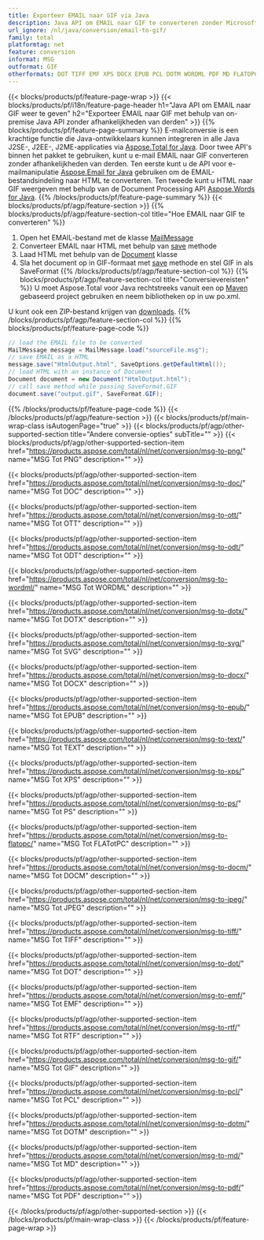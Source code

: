 ```yaml
---
title: Exporteer EMAIL naar GIF via Java
description: Java API om EMAIL naar GIF te converteren zonder Microsoft Word of Outlook te gebruiken
url_ignore: /nl/java/conversion/email-to-gif/
family: total
platformtag: net
feature: conversion
informat: MSG
outformat: GIF
otherformats: DOT TIFF EMF XPS DOCX EPUB PCL DOTM WORDML PDF MD FLATOPC PNG JPEG GIF DOTX SVG DOCM DOC PS ODT RTF TEXT OTT
---
```

{{< blocks/products/pf/feature-page-wrap >}}
{{< blocks/products/pf/i18n/feature-page-header h1="Java API om EMAIL naar GIF weer te geven" h2="Exporteer EMAIL naar GIF met behulp van on-premise Java API zonder afhankelijkheden van derden" >}}
{{% blocks/products/pf/feature-page-summary %}}
E-mailconversie is een krachtige functie die Java-ontwikkelaars kunnen integreren in alle Java J2SE-, J2EE-, J2ME-applicaties via [Aspose.Total for Java](https://products.aspose.com/total/java/). Door twee API's binnen het pakket te gebruiken, kunt u e-mail EMAIL naar GIF converteren zonder afhankelijkheden van derden. Ten eerste kunt u de API voor e-mailmanipulatie [Aspose.Email for Java](https://products.aspose.com/email/java/) gebruiken om de EMAIL-bestandsindeling naar HTML te converteren. Ten tweede kunt u HTML naar GIF weergeven met behulp van de Document Processing API [Aspose.Words for Java](https://products.aspose.com/words/java/).
{{% /blocks/products/pf/feature-page-summary  %}}
{{< blocks/products/pf/agp/feature-section >}}
{{% blocks/products/pf/agp/feature-section-col title="Hoe EMAIL naar GIF te converteren" %}}
1. Open het EMAIL-bestand met de klasse [MailMessage](https://apireference.aspose.com/email/java/com.aspose.email/mailmessage)
2. Converteer EMAIL naar HTML met behulp van [save](https://apireference.aspose.com/email/java/com.aspose.email/MailMessage#save(java.io.OutputStream,%20com.aspose.email.SaveOptions)) methode
3. Laad HTML met behulp van de [Document](https://apireference.aspose.com/words/java/com.aspose.words/Document) klasse
4. Sla het document op in GIF-formaat met [save](https://apireference.aspose.com/words/java/com.aspose.words/Document#save(java.lang.String,com.aspose.words.SaveOptions)) methode en stel GIF in als SaveFormat
{{% /blocks/products/pf/agp/feature-section-col %}}
{{% blocks/products/pf/agp/feature-section-col title="Conversievereisten" %}}
U moet Aspose.Total voor Java rechtstreeks vanuit een op [Maven](https://repository.aspose.com/webapp/#/artifacts/browse/tree/General/repo/com/aspose/aspose-total) gebaseerd project gebruiken en neem bibliotheken op in uw po.xml.

U kunt ook een ZIP-bestand krijgen van [downloads](https://downloads.aspose.com/total/java).
{{% /blocks/products/pf/agp/feature-section-col %}}
{{% blocks/products/pf/feature-page-code %}}
```cs
// load the EMAIL file to be converted
MailMessage message = MailMessage.load("sourceFile.msg"); 
// save EMAIL as a HTML 
message.save("HtmlOutput.html", SaveOptions.getDefaultHtml());
// load HTML with an instance of Document
Document document = new Document("HtmlOutput.html");
// call save method while passing SaveFormat.GIF
document.save("output.gif", SaveFormat.GIF);   
```
{{% /blocks/products/pf/feature-page-code %}}
{{< /blocks/products/pf/agp/feature-section >}}
{{< blocks/products/pf/main-wrap-class isAutogenPage="true" >}}
{{< blocks/products/pf/agp/other-supported-section title="Andere conversie-opties" subTitle="" >}}
{{< blocks/products/pf/agp/other-supported-section-item href="https://products.aspose.com/total/nl/net/conversion/msg-to-png/" name="MSG Tot PNG" description="" >}}

{{< blocks/products/pf/agp/other-supported-section-item href="https://products.aspose.com/total/nl/net/conversion/msg-to-doc/" name="MSG Tot DOC" description="" >}}

{{< blocks/products/pf/agp/other-supported-section-item href="https://products.aspose.com/total/nl/net/conversion/msg-to-ott/" name="MSG Tot OTT" description="" >}}

{{< blocks/products/pf/agp/other-supported-section-item href="https://products.aspose.com/total/nl/net/conversion/msg-to-odt/" name="MSG Tot ODT" description="" >}}

{{< blocks/products/pf/agp/other-supported-section-item href="https://products.aspose.com/total/nl/net/conversion/msg-to-wordml/" name="MSG Tot WORDML" description="" >}}

{{< blocks/products/pf/agp/other-supported-section-item href="https://products.aspose.com/total/nl/net/conversion/msg-to-dotx/" name="MSG Tot DOTX" description="" >}}

{{< blocks/products/pf/agp/other-supported-section-item href="https://products.aspose.com/total/nl/net/conversion/msg-to-svg/" name="MSG Tot SVG" description="" >}}

{{< blocks/products/pf/agp/other-supported-section-item href="https://products.aspose.com/total/nl/net/conversion/msg-to-docx/" name="MSG Tot DOCX" description="" >}}

{{< blocks/products/pf/agp/other-supported-section-item href="https://products.aspose.com/total/nl/net/conversion/msg-to-epub/" name="MSG Tot EPUB" description="" >}}

{{< blocks/products/pf/agp/other-supported-section-item href="https://products.aspose.com/total/nl/net/conversion/msg-to-text/" name="MSG Tot TEXT" description="" >}}

{{< blocks/products/pf/agp/other-supported-section-item href="https://products.aspose.com/total/nl/net/conversion/msg-to-xps/" name="MSG Tot XPS" description="" >}}

{{< blocks/products/pf/agp/other-supported-section-item href="https://products.aspose.com/total/nl/net/conversion/msg-to-ps/" name="MSG Tot PS" description="" >}}

{{< blocks/products/pf/agp/other-supported-section-item href="https://products.aspose.com/total/nl/net/conversion/msg-to-flatopc/" name="MSG Tot FLATotPC" description="" >}}

{{< blocks/products/pf/agp/other-supported-section-item href="https://products.aspose.com/total/nl/net/conversion/msg-to-docm/" name="MSG Tot DOCM" description="" >}}

{{< blocks/products/pf/agp/other-supported-section-item href="https://products.aspose.com/total/nl/net/conversion/msg-to-jpeg/" name="MSG Tot JPEG" description="" >}}

{{< blocks/products/pf/agp/other-supported-section-item href="https://products.aspose.com/total/nl/net/conversion/msg-to-tiff/" name="MSG Tot TIFF" description="" >}}

{{< blocks/products/pf/agp/other-supported-section-item href="https://products.aspose.com/total/nl/net/conversion/msg-to-dot/" name="MSG Tot DOT" description="" >}}

{{< blocks/products/pf/agp/other-supported-section-item href="https://products.aspose.com/total/nl/net/conversion/msg-to-emf/" name="MSG Tot EMF" description="" >}}

{{< blocks/products/pf/agp/other-supported-section-item href="https://products.aspose.com/total/nl/net/conversion/msg-to-rtf/" name="MSG Tot RTF" description="" >}}

{{< blocks/products/pf/agp/other-supported-section-item href="https://products.aspose.com/total/nl/net/conversion/msg-to-gif/" name="MSG Tot GIF" description="" >}}

{{< blocks/products/pf/agp/other-supported-section-item href="https://products.aspose.com/total/nl/net/conversion/msg-to-pcl/" name="MSG Tot PCL" description="" >}}

{{< blocks/products/pf/agp/other-supported-section-item href="https://products.aspose.com/total/nl/net/conversion/msg-to-dotm/" name="MSG Tot DOTM" description="" >}}

{{< blocks/products/pf/agp/other-supported-section-item href="https://products.aspose.com/total/nl/net/conversion/msg-to-md/" name="MSG Tot MD" description="" >}}

{{< blocks/products/pf/agp/other-supported-section-item href="https://products.aspose.com/total/nl/net/conversion/msg-to-pdf/" name="MSG Tot PDF" description="" >}}


{{< /blocks/products/pf/agp/other-supported-section >}}
{{< /blocks/products/pf/main-wrap-class >}}
{{< /blocks/products/pf/feature-page-wrap >}}